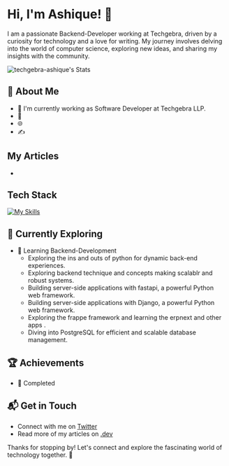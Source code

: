 # Hi, I'm Ashique! 👋

I am a passionate Backend-Developer working at Techgebra, driven by a curiosity for technology and a love for writing. My journey involves delving into the world of computer science, exploring new ideas, and sharing my insights with the community.

![techgebra-ashique's Stats](https://github-readme-stats.vercel.app/api?username=techgebra-ashique&theme=vue-dark&show_icons=true&hide_border=true&count_private=true)

## 🚀 About Me

- 🔭 I'm currently working as Software Developer at Techgebra LLP.
- 📝 
- 🌐 
- ✍️ 

## My Articles
- 


## Tech Stack
[![My Skills](https://skillicons.dev/icons?i=js,html,css,py,atom,vscode,wordpress,django,fastapi,figma,github,mongo,mysql,postgres,postman,ubuntu,windows)](https://skillicons.dev)

## 🌱 Currently Exploring

- 🚀 Learning Backend-Development
  - Exploring the ins and outs of python  for dynamic back-end experiences.
  - Exploring backend technique and concepts making scalablr and robust systems.
  - Building server-side applications with fastapi, a powerful Python web framework.
  - Building server-side applications with Django, a powerful Python web framework.
  - Exploring the frappe framework and learning the erpnext and other apps .
  - Diving into PostgreSQL for efficient and scalable database management.

 ## 🏆 Achievements

- 🌟 Completed 

## 📬 Get in Touch

- Connect with me on [Twitter](#)
- Read more of my articles on [.dev](#)

Thanks for stopping by! Let's connect and explore the fascinating world of technology together. 🚀



<!--

Here are some ideas to get you started:

- 🔭 I’m currently working on ...
- 🌱 I’m currently learning ...
- 👯 I’m looking to collaborate on ...
- 🤔 I’m looking for help with ...
- 💬 Ask me about ...
- 📫 How to reach me: ...
- 😄 Pronouns: ...
- ⚡ Fun fact: ...
-->
